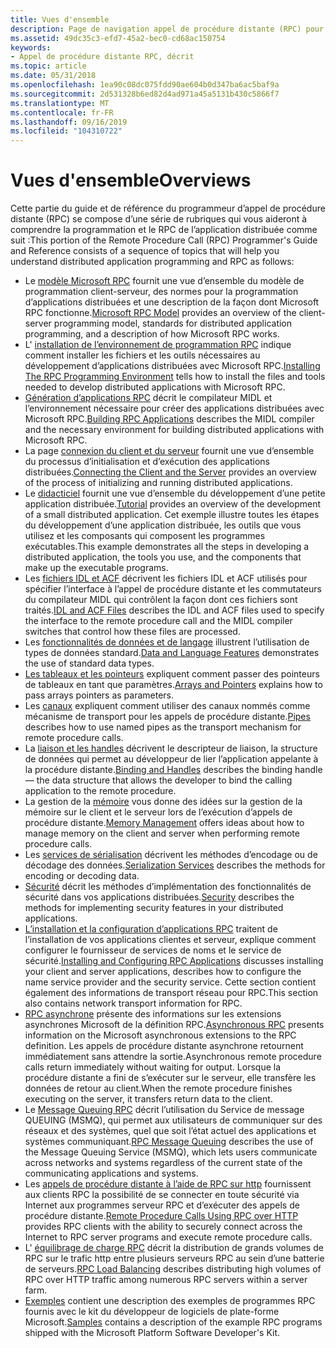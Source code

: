 ```yaml
---
title: Vues d'ensemble
description: Page de navigation appel de procédure distante (RPC) pour les sections vue d’ensemble.
ms.assetid: 49dc35c3-efd7-45a2-bec0-cd68ac150754
keywords:
- Appel de procédure distante RPC, décrit
ms.topic: article
ms.date: 05/31/2018
ms.openlocfilehash: 1ea90c08dc075fdd90ae604b0d347ba6ac5baf9a
ms.sourcegitcommit: 2d531328b6ed82d4ad971a45a5131b430c5866f7
ms.translationtype: MT
ms.contentlocale: fr-FR
ms.lasthandoff: 09/16/2019
ms.locfileid: "104310722"
---
```

# <a name="overviews"></a><span data-ttu-id="06e01-104">Vues d'ensemble</span><span class="sxs-lookup"><span data-stu-id="06e01-104">Overviews</span></span>

<span data-ttu-id="06e01-105">Cette partie du guide et de référence du programmeur d’appel de procédure distante (RPC) se compose d’une série de rubriques qui vous aideront à comprendre la programmation et le RPC de l’application distribuée comme suit :</span><span class="sxs-lookup"><span data-stu-id="06e01-105">This portion of the Remote Procedure Call (RPC) Programmer's Guide and Reference consists of a sequence of topics that will help you understand distributed application programming and RPC as follows:</span></span>

-   <span data-ttu-id="06e01-106">Le [modèle Microsoft RPC](microsoft-rpc-model.md) fournit une vue d’ensemble du modèle de programmation client-serveur, des normes pour la programmation d’applications distribuées et une description de la façon dont Microsoft RPC fonctionne.</span><span class="sxs-lookup"><span data-stu-id="06e01-106">[Microsoft RPC Model](microsoft-rpc-model.md) provides an overview of the client-server programming model, standards for distributed application programming, and a description of how Microsoft RPC works.</span></span>
-   <span data-ttu-id="06e01-107">L' [installation de l’environnement de programmation RPC](installing-the-rpc-programming-environment.md) indique comment installer les fichiers et les outils nécessaires au développement d’applications distribuées avec Microsoft RPC.</span><span class="sxs-lookup"><span data-stu-id="06e01-107">[Installing The RPC Programming Environment](installing-the-rpc-programming-environment.md) tells how to install the files and tools needed to develop distributed applications with Microsoft RPC.</span></span>
-   <span data-ttu-id="06e01-108">[Génération d’applications RPC](building-rpc-applications.md) décrit le compilateur MIDL et l’environnement nécessaire pour créer des applications distribuées avec Microsoft RPC.</span><span class="sxs-lookup"><span data-stu-id="06e01-108">[Building RPC Applications](building-rpc-applications.md) describes the MIDL compiler and the necessary environment for building distributed applications with Microsoft RPC.</span></span>
-   <span data-ttu-id="06e01-109">La page [connexion du client et du serveur](connecting-the-client-and-the-server.md) fournit une vue d’ensemble du processus d’initialisation et d’exécution des applications distribuées.</span><span class="sxs-lookup"><span data-stu-id="06e01-109">[Connecting the Client and the Server](connecting-the-client-and-the-server.md) provides an overview of the process of initializing and running distributed applications.</span></span>
-   <span data-ttu-id="06e01-110">Le [didacticiel](tutorial.md) fournit une vue d’ensemble du développement d’une petite application distribuée.</span><span class="sxs-lookup"><span data-stu-id="06e01-110">[Tutorial](tutorial.md) provides an overview of the development of a small distributed application.</span></span> <span data-ttu-id="06e01-111">Cet exemple illustre toutes les étapes du développement d’une application distribuée, les outils que vous utilisez et les composants qui composent les programmes exécutables.</span><span class="sxs-lookup"><span data-stu-id="06e01-111">This example demonstrates all the steps in developing a distributed application, the tools you use, and the components that make up the executable programs.</span></span>
-   <span data-ttu-id="06e01-112">Les [fichiers IDL et ACF](the-idl-and-acf-files.md) décrivent les fichiers IDL et ACF utilisés pour spécifier l’interface à l’appel de procédure distante et les commutateurs du compilateur MIDL qui contrôlent la façon dont ces fichiers sont traités.</span><span class="sxs-lookup"><span data-stu-id="06e01-112">[IDL and ACF Files](the-idl-and-acf-files.md) describes the IDL and ACF files used to specify the interface to the remote procedure call and the MIDL compiler switches that control how these files are processed.</span></span>
-   <span data-ttu-id="06e01-113">Les [fonctionnalités de données et de langage](data-and-language-features.md) illustrent l’utilisation de types de données standard.</span><span class="sxs-lookup"><span data-stu-id="06e01-113">[Data and Language Features](data-and-language-features.md) demonstrates the use of standard data types.</span></span>
-   <span data-ttu-id="06e01-114">[Les tableaux et les pointeurs](arrays-and-pointers.md) expliquent comment passer des pointeurs de tableaux en tant que paramètres.</span><span class="sxs-lookup"><span data-stu-id="06e01-114">[Arrays and Pointers](arrays-and-pointers.md) explains how to pass arrays pointers as parameters.</span></span>
-   <span data-ttu-id="06e01-115">Les [canaux](pipes.md) expliquent comment utiliser des canaux nommés comme mécanisme de transport pour les appels de procédure distante.</span><span class="sxs-lookup"><span data-stu-id="06e01-115">[Pipes](pipes.md) describes how to use named pipes as the transport mechanism for remote procedure calls.</span></span>
-   <span data-ttu-id="06e01-116">La [liaison et les handles](binding-and-handles.md) décrivent le descripteur de liaison, la structure de données qui permet au développeur de lier l’application appelante à la procédure distante.</span><span class="sxs-lookup"><span data-stu-id="06e01-116">[Binding and Handles](binding-and-handles.md) describes the binding handle — the data structure that allows the developer to bind the calling application to the remote procedure.</span></span>
-   <span data-ttu-id="06e01-117">La gestion de la [mémoire](memory-management.md) vous donne des idées sur la gestion de la mémoire sur le client et le serveur lors de l’exécution d’appels de procédure distante.</span><span class="sxs-lookup"><span data-stu-id="06e01-117">[Memory Management](memory-management.md) offers ideas about how to manage memory on the client and server when performing remote procedure calls.</span></span>
-   <span data-ttu-id="06e01-118">Les [services de sérialisation](serialization-services.md) décrivent les méthodes d’encodage ou de décodage des données.</span><span class="sxs-lookup"><span data-stu-id="06e01-118">[Serialization Services](serialization-services.md) describes the methods for encoding or decoding data.</span></span>
-   <span data-ttu-id="06e01-119">[Sécurité](security.md) décrit les méthodes d’implémentation des fonctionnalités de sécurité dans vos applications distribuées.</span><span class="sxs-lookup"><span data-stu-id="06e01-119">[Security](security.md) describes the methods for implementing security features in your distributed applications.</span></span>
-   <span data-ttu-id="06e01-120">[L’installation et la configuration d’applications RPC](installing-and-configuring-rpc-applications.md) traitent de l’installation de vos applications clientes et serveur, explique comment configurer le fournisseur de services de noms et le service de sécurité.</span><span class="sxs-lookup"><span data-stu-id="06e01-120">[Installing and Configuring RPC Applications](installing-and-configuring-rpc-applications.md) discusses installing your client and server applications, describes how to configure the name service provider and the security service.</span></span> <span data-ttu-id="06e01-121">Cette section contient également des informations de transport réseau pour RPC.</span><span class="sxs-lookup"><span data-stu-id="06e01-121">This section also contains network transport information for RPC.</span></span>
-   <span data-ttu-id="06e01-122">[RPC asynchrone](asynchronous-rpc.md) présente des informations sur les extensions asynchrones Microsoft de la définition RPC.</span><span class="sxs-lookup"><span data-stu-id="06e01-122">[Asynchronous RPC](asynchronous-rpc.md) presents information on the Microsoft asynchronous extensions to the RPC definition.</span></span> <span data-ttu-id="06e01-123">Les appels de procédure distante asynchrone retournent immédiatement sans attendre la sortie.</span><span class="sxs-lookup"><span data-stu-id="06e01-123">Asynchronous remote procedure calls return immediately without waiting for output.</span></span> <span data-ttu-id="06e01-124">Lorsque la procédure distante a fini de s’exécuter sur le serveur, elle transfère les données de retour au client.</span><span class="sxs-lookup"><span data-stu-id="06e01-124">When the remote procedure finishes executing on the server, it transfers return data to the client.</span></span>
-   <span data-ttu-id="06e01-125">Le [Message Queuing RPC](rpc-message-queuing.md) décrit l’utilisation du Service de message QUEUING (MSMQ), qui permet aux utilisateurs de communiquer sur des réseaux et des systèmes, quel que soit l’état actuel des applications et systèmes communiquant.</span><span class="sxs-lookup"><span data-stu-id="06e01-125">[RPC Message Queuing](rpc-message-queuing.md) describes the use of the Message Queuing Service (MSMQ), which lets users communicate across networks and systems regardless of the current state of the communicating applications and systems.</span></span>
-   <span data-ttu-id="06e01-126">Les [appels de procédure distante à l’aide de RPC sur http](remote-procedure-calls-using-rpc-over-http.md) fournissent aux clients RPC la possibilité de se connecter en toute sécurité via Internet aux programmes serveur RPC et d’exécuter des appels de procédure distante.</span><span class="sxs-lookup"><span data-stu-id="06e01-126">[Remote Procedure Calls Using RPC over HTTP](remote-procedure-calls-using-rpc-over-http.md) provides RPC clients with the ability to securely connect across the Internet to RPC server programs and execute remote procedure calls.</span></span>
-   <span data-ttu-id="06e01-127">L' [équilibrage de charge RPC](rpc-load-balancing.md) décrit la distribution de grands volumes de RPC sur le trafic http entre plusieurs serveurs RPC au sein d’une batterie de serveurs.</span><span class="sxs-lookup"><span data-stu-id="06e01-127">[RPC Load Balancing](rpc-load-balancing.md) describes distributing high volumes of RPC over HTTP traffic among numerous RPC servers within a server farm.</span></span>
-   <span data-ttu-id="06e01-128">[Exemples](examples.md) contient une description des exemples de programmes RPC fournis avec le kit du développeur de logiciels de plate-forme Microsoft.</span><span class="sxs-lookup"><span data-stu-id="06e01-128">[Samples](examples.md) contains a description of the example RPC programs shipped with the Microsoft Platform Software Developer's Kit.</span></span>

 

 




